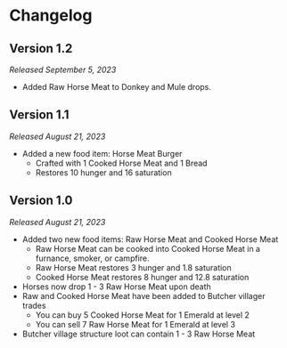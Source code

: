 # Changelog

## Version 1.2

_Released September 5, 2023_

- Added Raw Horse Meat to Donkey and Mule drops.

## Version 1.1

_Released August 21, 2023_

- Added a new food item: Horse Meat Burger
    - Crafted with 1 Cooked Horse Meat and 1 Bread
    - Restores 10 hunger and 16 saturation

## Version 1.0

_Released August 21, 2023_

- Added two new food items: Raw Horse Meat and Cooked Horse Meat
    - Raw Horse Meat can be cooked into Cooked Horse Meat in a furnance, smoker, or campfire.
    - Raw Horse Meat restores 3 hunger and 1.8 saturation
    - Cooked Horse Meat restores 8 hunger and 12.8 saturation
- Horses now drop 1 - 3 Raw Horse Meat upon death
- Raw and Cooked Horse Meat have been added to Butcher villager trades
    - You can buy 5 Cooked Horse Meat for 1 Emerald at level 2
    - You can sell 7 Raw Horse Meat for 1 Emerald at level 3
- Butcher village structure loot can contain 1 - 3 Raw Horse Meat